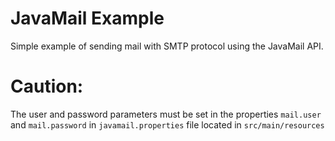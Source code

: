 # JavaMail Example

Simple example of sending mail with SMTP protocol using the JavaMail API.

# Caution:
The user and password parameters must be set in the properties `mail.user` and `mail.password` in `javamail.properties` file located in `src/main/resources`